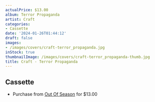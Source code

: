 ```yaml
---
actualPrice: $13.00
album: Terror Propaganda
artist: Craft
categories:
- Cassette
date: '2024-01-26T01:44:12'
draft: false
images:
- /images/covers/craft-terror_propaganda.jpg
inStock: true
thumbnailImage: /images/covers/craft-terror_propaganda-thumb.jpg
title: Craft - Terror Propaganda
---
```


## Cassette
* Purchase from [Out Of Season](https://www.outofseasonlabel.com/products/craft-terror-propaganda-cassette-tape) for $13.00

